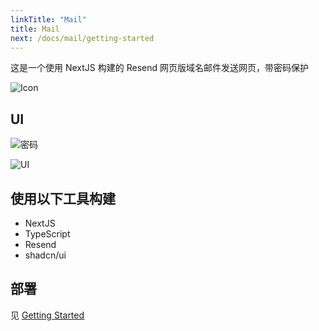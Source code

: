 ```yaml
---
linkTitle: "Mail"
title: Mail
next: /docs/mail/getting-started
---
```


这是一个使用 NextJS 构建的 Resend 网页版域名邮件发送网页，带密码保护

![Icon](https://skills-icons.vercel.app/api/icons?i=nextjs,typescript,resend,shadcnui)

## UI

![密码](https://github.com/user-attachments/assets/286c3bad-83e1-4ff6-acc9-9a27e8db8d7d)

![UI](https://github.com/user-attachments/assets/5fc6b928-69c4-42c1-a808-f65621462bdc)

## 使用以下工具构建

- NextJS
- TypeScript
- Resend
- shadcn/ui

## 部署

见 [Getting Started](/getting-started)
